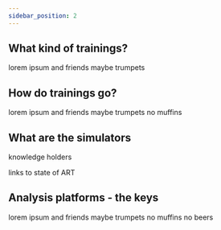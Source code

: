 ```yaml
---
sidebar_position: 2
---
```


## What kind of trainings?

lorem ipsum and friends maybe trumpets

## How do trainings go?

lorem ipsum and friends maybe trumpets no muffins

## What are the simulators 

knowledge holders

links to state of ART

## Analysis platforms - the keys

lorem ipsum and friends maybe trumpets no muffins no beers



